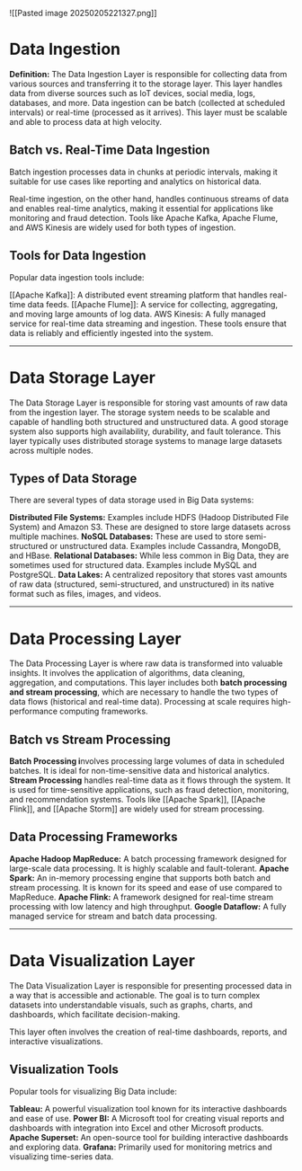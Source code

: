 ![[Pasted image 20250205221327.png]]

# Data Ingestion

**Definition:** The Data Ingestion Layer is responsible for collecting data from various sources and transferring it to the storage layer. This layer handles data from diverse sources such as IoT devices, social media, logs, databases, and more. 
Data ingestion can be batch (collected at scheduled intervals) or real-time (processed as it arrives). This layer must be scalable and able to process data at high velocity.

## Batch vs. Real-Time Data Ingestion

Batch ingestion processes data in chunks at periodic intervals, making it suitable for use cases like reporting and analytics on historical data.

Real-time ingestion, on the other hand, handles continuous streams of data and enables real-time analytics, making it essential for applications like monitoring and fraud detection. Tools like Apache Kafka, Apache Flume, and AWS Kinesis are widely used for both types of ingestion.

## Tools for Data Ingestion

Popular data ingestion tools include:

[[Apache Kafka]]: A distributed event streaming platform that handles real-time data feeds.
[[Apache Flume]]: A service for collecting, aggregating, and moving large amounts of log data.
AWS Kinesis: A fully managed service for real-time data streaming and ingestion. These tools ensure that data is reliably and efficiently ingested into the system.

---
# Data Storage Layer

The Data Storage Layer is responsible for storing vast amounts of raw data from the ingestion layer. The storage system needs to be scalable and capable of handling both structured and unstructured data. A good storage system also supports high availability, durability, and fault tolerance. This layer typically uses distributed storage systems to manage large datasets across multiple nodes.

## Types of Data Storage

There are several types of data storage used in Big Data systems:

**Distributed File Systems:** Examples include HDFS (Hadoop Distributed File System) and Amazon S3. These are designed to store large datasets across multiple machines.
**NoSQL Databases:** These are used to store semi-structured or unstructured data. Examples include Cassandra, MongoDB, and HBase.
**Relational Databases:** While less common in Big Data, they are sometimes used for structured data. Examples include MySQL and PostgreSQL.
**Data Lakes:** A centralized repository that stores vast amounts of raw data (structured, semi-structured, and unstructured) in its native format such as files, images, and videos.

---
# Data Processing Layer

The Data Processing Layer is where raw data is transformed into valuable insights. It involves the application of algorithms, data cleaning, aggregation, and computations. 
This layer includes both **batch processing and stream processing**, which are necessary to handle the two types of data flows (historical and real-time data). Processing at scale requires high-performance computing frameworks.

## Batch vs Stream Processing

**Batch Processing i**nvolves processing large volumes of data in scheduled batches. It is ideal for non-time-sensitive data and historical analytics.
**Stream Processing** handles real-time data as it flows through the system. It is used for time-sensitive applications, such as fraud detection, monitoring, and recommendation systems. Tools like [[Apache Spark]], [[Apache Flink]], and [[Apache Storm]] are widely used for stream processing.

## Data Processing Frameworks

**Apache Hadoop MapReduce:** A batch processing framework designed for large-scale data processing. It is highly scalable and fault-tolerant.
**Apache Spark:** An in-memory processing engine that supports both batch and stream processing. It is known for its speed and ease of use compared to MapReduce.
**Apache Flink:** A framework designed for real-time stream processing with low latency and high throughput.
**Google Dataflow:** A fully managed service for stream and batch data processing.

---

# Data Visualization Layer

The Data Visualization Layer is responsible for presenting processed data in a way that is accessible and actionable. The goal is to turn complex datasets into understandable visuals, such as graphs, charts, and dashboards, which facilitate decision-making.

This layer often involves the creation of real-time dashboards, reports, and interactive visualizations.

## Visualization Tools

Popular tools for visualizing Big Data include:

**Tableau:** A powerful visualization tool known for its interactive dashboards and ease of use.
**Power BI:** A Microsoft tool for creating visual reports and dashboards with integration into Excel and other Microsoft products.
**Apache Superset:** An open-source tool for building interactive dashboards and exploring data.
**Grafana:** Primarily used for monitoring metrics and visualizing time-series data.
